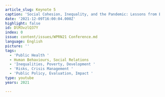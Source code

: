 ```yaml
---
article_slug: Keynote 5
caption: 'Social Cohesion, Inequality, and the Pandemic: Lessons from Brazil'
date: '2021-12-09T16:00:04.000Z'
highlight: false
id: DlM3vzlQ37Y
index: 0
issue: content/issues/WPRN21 Conference.md
language: English
picture: ''
tags:
  - 'Public Health '
  - Human Behaviours, Social Relations
  - 'Inequalities, Poverty, Development '
  - 'Risks, Crisis Management '
  - 'Public Policy, Evaluation, Impact '
type: youtube
years: 2021

---
```

